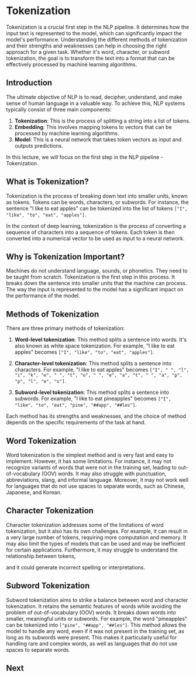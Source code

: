 # Tokenization

Tokenization is a crucial first step in the NLP pipeline. It determines how the input text is represented to the model, which can significantly impact the model's performance. Understanding the different methods of tokenization and their strengths and weaknesses can help in choosing the right approach for a given task. Whether it's word, character, or subword tokenization, the goal is to transform the text into a format that can be effectively processed by machine learning algorithms.

## Introduction

The ultimate objective of NLP is to read, decipher, understand, and make sense of human language in a valuable way. To achieve this, NLP systems typically consist of three main components:

1. **Tokenization**: This is the process of splitting a string into a list of tokens.
2. **Embedding**: This involves mapping tokens to vectors that can be processed by machine learning algorithms.
3. **Model**: This is a neural network that takes token vectors as input and outputs predictions.

In this lecture, we will focus on the first step in the NLP pipeline - Tokenization.

## What is Tokenization?

Tokenization is the process of breaking down text into smaller units, known as tokens. Tokens can be words, characters, or subwords. For instance, the sentence "I like to eat apples" can be tokenized into the list of tokens `["I", "like", "to", "eat", "apples"]`.

In the context of deep learning, tokenization is the process of converting a sequence of characters into a sequence of tokens. Each token is then converted into a numerical vector to be used as input to a neural network.

## Why is Tokenization Important?

Machines do not understand language, sounds, or phonetics. They need to be taught from scratch. Tokenization is the first step in this process. It breaks down the sentence into smaller units that the machine can process. The way the input is represented to the model has a significant impact on the performance of the model.

## Methods of Tokenization

There are three primary methods of tokenization:

1. **Word-level tokenization**: This method splits a sentence into words. It's also known as white space tokenization. For example, "I like to eat apples" becomes `["I", "like", "to", "eat", "apples"]`.

2. **Character-level tokenization**: This method splits a sentence into characters. For example, "I like to eat apples" becomes `["I", " ", "l", "i", "k", "e", " ", "t", "o", " ", "e", "a", "t", " ", "a", "p", "p", "l", "e", "s"]`.

3. **Subword-level tokenization**: This method splits a sentence into subwords. For example, "I like to eat pineapples" becomes `["I", "like", "to", "eat", "pine", "##app", "##les"]`.

Each method has its strengths and weaknesses, and the choice of method depends on the specific requirements of the task at hand.

## Word Tokenization

Word tokenization is the simplest method and is very fast and easy to implement. However, it has some limitations. For instance, it may not recognize variants of words that were not in the training set, leading to out-of-vocabulary (OOV) words. It may also struggle with punctuation, abbreviations, slang, and informal language. Moreover, it may not work well for languages that do not use spaces to separate words, such as Chinese, Japanese, and Korean.

## Character Tokenization

Character tokenization addresses some of the limitations of word tokenization, but it also has its own challenges. For example, it can result in a very large number of tokens, requiring more computation and memory. It may also limit the types of models that can be used and may be inefficient for certain applications. Furthermore, it may struggle to understand the relationship between tokens,

and it could generate incorrect spelling or interpretations.

## Subword Tokenization

Subword tokenization aims to strike a balance between word and character tokenization. It retains the semantic features of words while avoiding the problem of out-of-vocabulary (OOV) words. It breaks down words into smaller, meaningful units or subwords. For example, the word "pineapples" can be tokenized into `["pine", "##app", "##les"]`. This method allows the model to handle any word, even if it was not present in the training set, as long as its subwords were present. This makes it particularly useful for handling rare and complex words, as well as languages that do not use spaces to separate words.

## Next

```{tableofcontents}

```
